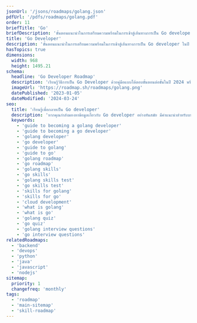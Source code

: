 ```yaml
---
jsonUrl: '/jsons/roadmaps/golang.json'
pdfUrl: '/pdfs/roadmaps/golang.pdf'
order: 11
briefTitle: 'Go'
briefDescription: 'ขั้นตอนแนะนำในการเตรียมความพร้อมในการเข้าสู่เส้นทางการเป็น Go developer ในปี 2024'
title: 'Go Developer'
description: 'ขั้นตอนแนะนำในการเตรียมความพร้อมในการเข้าสู่เส้นทางการเป็น Go developer ในปี 2024'
hasTopics: true
dimensions:
  width: 968
  height: 1495.21
schema:
  headline: 'Go Developer Roadmap'
  description: 'เรียนรู้วิธีการเป็น Go Developer ด้วยคู่มือแบบโต้ตอบขั้นตอนต่อขั้นในปี 2024 พร้อมทรัพยากรและคำอธิบายสั้นๆ ที่แนบกับรายการขั้นตอนการพัฒนา เพื่อให้คุณได้เรียนรู้ทุกสิ่งที่ต้องการในที่เดียว'
  imageUrl: 'https://roadmap.sh/roadmaps/golang.png'
  datePublished: '2023-01-05'
  dateModified: '2024-03-24'
seo:
  title: 'เรียนรู้เพื่อกลายเป็น Go developer'
  description: 'หากคุณกำลังมองหาข้อมูลเกี่ยวกับ Go developer อย่างทันสมัย มีคำแนะนำสำหรับบทความ แหล่งข้อมูล ไกด์ คำถามสัมภาษณ์ และแบบทดสอบ ที่มาจากชุมชน ซึ่งจะช่วยให้คุณเรียนรู้เป็นนักพัฒนา Go ที่ทันสมัย ตามขั้นตอน ทักษะ และทรัพยากรที่ระบุในแผนที่นี้.'
  keywords:
    - 'guide to becoming a golang developer'
    - 'guide to becoming a go developer'
    - 'golang developer'
    - 'go developer'
    - 'guide to golang'
    - 'guide to go'
    - 'golang roadmap'
    - 'go roadmap'
    - 'golang skills'
    - 'go skills'
    - 'golang skills test'
    - 'go skills test'
    - 'skills for golang'
    - 'skills for go'
    - 'cloud development'
    - 'what is golang'
    - 'what is go'
    - 'golang quiz'
    - 'go quiz'
    - 'golang interview questions'
    - 'go interview questions'
relatedRoadmaps:
  - 'backend'
  - 'devops'
  - 'python'
  - 'java'
  - 'javascript'
  - 'nodejs'
sitemap:
  priority: 1
  changefreq: 'monthly'
tags:
  - 'roadmap'
  - 'main-sitemap'
  - 'skill-roadmap'
---
```

